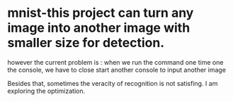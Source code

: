 # mnist-this project can turn any image into another image with smaller size for detection. 
    
however the current problem is : when we run the command one time one the console, we have to close start 
another console to input another image

Besides that, sometimes the veracity of recognition is not satisfing. 
I am exploring the optimization.
